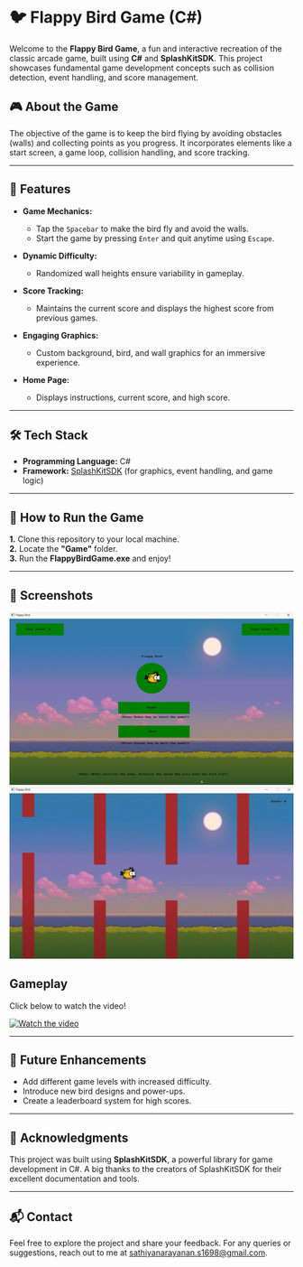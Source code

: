# 🐦 Flappy Bird Game (C#)

Welcome to the **Flappy Bird Game**, a fun and interactive recreation of the classic arcade game, built using **C#** and **SplashKitSDK**. This project showcases fundamental game development concepts such as collision detection, event handling, and score management.

## 🎮 About the Game

The objective of the game is to keep the bird flying by avoiding obstacles (walls) and collecting points as you progress. It incorporates elements like a start screen, a game loop, collision handling, and score tracking.

---

## 🌟 Features

- **Game Mechanics:**
  - Tap the `Spacebar` to make the bird fly and avoid the walls.
  - Start the game by pressing `Enter` and quit anytime using `Escape`.
  
- **Dynamic Difficulty:**
  - Randomized wall heights ensure variability in gameplay.

- **Score Tracking:**
  - Maintains the current score and displays the highest score from previous games.

- **Engaging Graphics:**
  - Custom background, bird, and wall graphics for an immersive experience.

- **Home Page:**
  - Displays instructions, current score, and high score.

---

## 🛠️ Tech Stack

- **Programming Language:** C#
- **Framework:** [SplashKitSDK](https://splashkit.io/) (for graphics, event handling, and game logic)

---

## 🚀 How to Run the Game
**1.** Clone this repository to your local machine.\
**2.** Locate the **"Game"** folder.\
**3.** Run the **FlappyBirdGame.exe** and enjoy!

---

## 📸 Screenshots
![Home Screen](images/home_screen.png)
![Gameplay](images/gameplay.png)

## Gameplay
Click below to watch the video!

[![Watch the video](https://img.youtube.com/vi/ma6lWSULbSY/0.jpg)](https://www.youtube.com/watch?v=ma6lWSULbSY&t=78s)


---

## 🚧 Future Enhancements

- Add different game levels with increased difficulty.
- Introduce new bird designs and power-ups.
- Create a leaderboard system for high scores.

---

## 🤝 Acknowledgments

This project was built using **SplashKitSDK**, a powerful library for game development in C#. A big thanks to the creators of SplashKitSDK for their excellent documentation and tools.

---

## 📬 Contact

Feel free to explore the project and share your feedback. For any queries or suggestions, reach out to me at [sathiyanarayanan.s1698@gmail.com](mailto:sathiyanarayanan.s1698@gmail.com).

